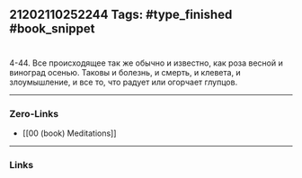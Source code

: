 21202110252244
Tags: #type_finished #book_snippet 
---
# 

 4-44. Все происходящее так же обычно и известно, как роза весной и виноград осенью. Таковы и болезнь, и смерть, и клевета, и злоумышление, и все то, что радует или огорчает глупцов. 

---
### Zero-Links
 - [[00 (book) Meditations]]
---
### Links
